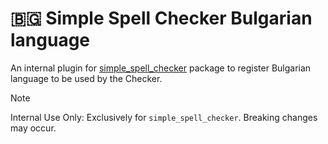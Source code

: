 # 🇧🇬 Simple Spell Checker Bulgarian language 
An internal plugin for [simple_spell_checker](https://github.com/CatHood0/simple_spell_checker) package to register Bulgarian language to be used by the Checker.

> [!NOTE]
>
> Internal Use Only: Exclusively for `simple_spell_checker`. Breaking changes may occur.
